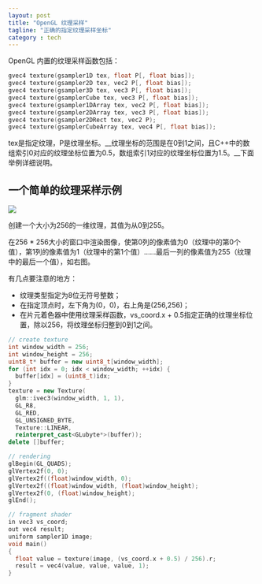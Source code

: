 ```yaml
---
layout: post
title: "OpenGL 纹理采样"
tagline: "正确的指定纹理采样坐标"
category : tech
---
```


OpenGL 内置的纹理采样函数包括：

```c++
gvec4 texture(gsampler1D tex, float P[, float bias]);
gvec4 texture(gsampler2D tex, vec2 P[, float bias]);
gvec4 texture(gsampler3D tex, vec3 P[, float bias]);
gvec4 texture(gsamplerCube tex, vec3 P[, float bias]);
gvec4 texture(gsampler1DArray tex, vec2 P[, float bias]);
gvec4 texture(gsampler2DArray tex, vec3 P[, float bias]);
gvec4 texture(gsampler2DRect tex, vec2 P);
gvec4 texture(gsamplerCubeArray tex, vec4 P[, float bias]);
```

tex是指定纹理，P是纹理坐标。__纹理坐标的范围是在0到1之间，且C++中的数组索引0对应的纹理坐标位置为0.5，数组索引1对应的纹理坐标位置为1.5。__下面举例详细说明。

## 一个简单的纹理采样示例

<img class="myimg25" src="{{ site.baseurl }}\images\texturesample-backBuffer.png"></img>

创建一个大小为256的一维纹理，其值为从0到255。

在256 * 256大小的窗口中渲染图像，使第0列的像素值为0（纹理中的第0个值），第1列的像素值为1（纹理中的第1个值）……最后一列的像素值为255（纹理中的最后一个值），如右图。

有几点要注意的地方：

* 纹理类型指定为8位无符号整数；
* 在指定顶点时，左下角为(0，0)，右上角是(256,256)；
* 在片元着色器中使用纹理采样函数，vs_coord.x + 0.5指定正确的纹理坐标位置，除以256，将纹理坐标归整到0到1之间。

```C++
// create texture
int window_width = 256;
int window_height = 256;
uint8_t* buffer = new uint8_t[window_width];
for (int idx = 0; idx < window_width; ++idx) {
  buffer[idx] = (uint8_t)idx;
}
texture = new Texture(
  glm::ivec3(window_width, 1, 1),
  GL_R8, 
  GL_RED, 
  GL_UNSIGNED_BYTE, 
  Texture::LINEAR, 
  reinterpret_cast<GLubyte*>(buffer));
delete []buffer;
```

```c++
// rendering
glBegin(GL_QUADS);
glVertex2f(0, 0);
glVertex2f((float)window_width, 0);
glVertex2f((float)window_width, (float)window_height);
glVertex2f(0, (float)window_height);
glEnd();
```

```c++
// fragment shader
in vec3 vs_coord;
out vec4 result;
uniform sampler1D image;
void main()
{
  float value = texture(image, (vs_coord.x + 0.5) / 256).r;
  result = vec4(value, value, value, 1);
}
```










